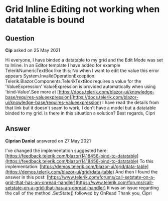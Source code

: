 # Grid Inline Editing not working when datatable is bound

## Question

**Cip** asked on 25 May 2021

Hi everyone, I have binded a datatable to my grid and the Edit Mode was set to Inline. In an Editor template I have added for example TelerikNumericTextBox like this: <TelerikNumericTextBox Arrows="@false" Value="@((decimal)dataRow[col.ColumnName])" ValueChanged="@((decimal value)=> { OnDecimalCellValueChange(col.ColumnName, value); })" /> No when I want to edit the value this error appears System.InvalidOperationException: Telerik.Blazor.Components.TelerikTextBox requires a value for the 'ValueExpression' ValueExpression is provided automatically when using 'bind-Value'.See more at [https://docs.telerik.com/blazor-ui/knowledge-base/requires-valueexpression](https://docs.telerik.com/blazor-ui/knowledge-base/requires-valueexpression) I have read the details from that link but it doesn't seam to work, I don't have a model but a datatable binded to my grid. Is there in this situation a solution? Best regards, Cipri

## Answer

**Ciprian Daniel** answered on 27 May 2021

I've changed the implementation suggested here: [https://feedback.telerik.com/blazor/1418456-bind-to-datatable](https://feedback.telerik.com/blazor/1418456-bind-to-datatable) To this implementation: [https://demos.telerik.com/blazor-ui/grid/data-table](https://demos.telerik.com/blazor-ui/grid/data-table) And then I found the answer in this post: [https://www.telerik.com/forums/call-setstate-on-a-grid-that-has-an-onread-handler](https://www.telerik.com/forums/call-setstate-on-a-grid-that-has-an-onread-handler) It was an issue regarding the call of the method .SetState() followed by OnRead Thank you, Cipri
